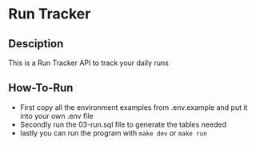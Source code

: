 # Run Tracker

## Desciption

This is a Run Tracker API to track your daily runs

## How-To-Run
- First copy all the environment examples from .env.example and put it into your own .env file
- Secondly run the 03-run.sql file to generate the tables needed
- lastly you can run the program with `make dev` or `make run`
